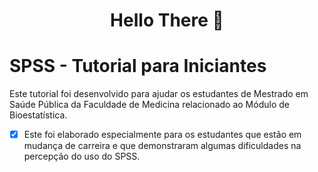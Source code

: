 <h1 align="center"> Hello There 👋 </h1>

# SPSS - Tutorial para Iniciantes

Este tutorial foi desenvolvido para ajudar os estudantes de Mestrado em Saúde Pública da Faculdade de Medicina relacionado ao Módulo de Bioestatística. 

- [x] Este foi elaborado especialmente para os estudantes que estão em mudança de carreira e que demonstraram algumas dificuldades na percepção do uso do SPSS.
